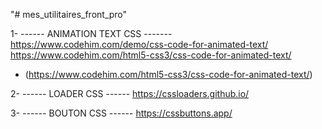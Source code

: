 "# mes_utilitaires_front_pro"

1- ------ ANIMATION TEXT CSS -------
https://www.codehim.com/demo/css-code-for-animated-text/
https://www.codehim.com/html5-css3/css-code-for-animated-text/
   - (https://www.codehim.com/html5-css3/css-code-for-animated-text/)

2- ------ LOADER CSS ------
https://cssloaders.github.io/

3- ------ BOUTON CSS ------
https://cssbuttons.app/
